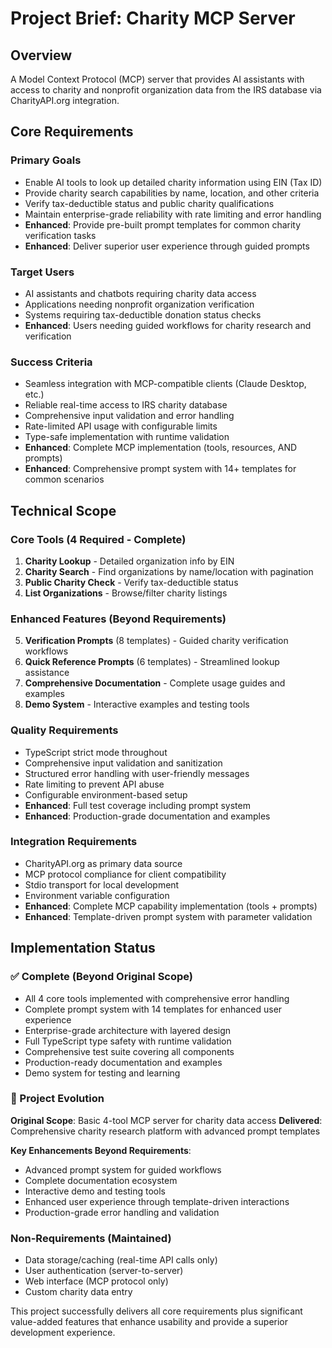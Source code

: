 # Project Brief: Charity MCP Server

## Overview
A Model Context Protocol (MCP) server that provides AI assistants with access to charity and nonprofit organization data from the IRS database via CharityAPI.org integration.

## Core Requirements

### Primary Goals
- Enable AI tools to look up detailed charity information using EIN (Tax ID)
- Provide charity search capabilities by name, location, and other criteria
- Verify tax-deductible status and public charity qualifications
- Maintain enterprise-grade reliability with rate limiting and error handling
- **Enhanced**: Provide pre-built prompt templates for common charity verification tasks
- **Enhanced**: Deliver superior user experience through guided prompts

### Target Users
- AI assistants and chatbots requiring charity data access
- Applications needing nonprofit organization verification
- Systems requiring tax-deductible donation status checks
- **Enhanced**: Users needing guided workflows for charity research and verification

### Success Criteria
- Seamless integration with MCP-compatible clients (Claude Desktop, etc.)
- Reliable real-time access to IRS charity database
- Comprehensive input validation and error handling
- Rate-limited API usage with configurable limits
- Type-safe implementation with runtime validation
- **Enhanced**: Complete MCP implementation (tools, resources, AND prompts)
- **Enhanced**: Comprehensive prompt system with 14+ templates for common scenarios

## Technical Scope

### Core Tools (4 Required - Complete)
1. **Charity Lookup** - Detailed organization info by EIN
2. **Charity Search** - Find organizations by name/location with pagination
3. **Public Charity Check** - Verify tax-deductible status
4. **List Organizations** - Browse/filter charity listings

### Enhanced Features (Beyond Requirements)
5. **Verification Prompts** (8 templates) - Guided charity verification workflows
6. **Quick Reference Prompts** (6 templates) - Streamlined lookup assistance
7. **Comprehensive Documentation** - Complete usage guides and examples
8. **Demo System** - Interactive examples and testing tools

### Quality Requirements
- TypeScript strict mode throughout
- Comprehensive input validation and sanitization
- Structured error handling with user-friendly messages
- Rate limiting to prevent API abuse
- Configurable environment-based setup
- **Enhanced**: Full test coverage including prompt system
- **Enhanced**: Production-grade documentation and examples

### Integration Requirements
- CharityAPI.org as primary data source
- MCP protocol compliance for client compatibility
- Stdio transport for local development
- Environment variable configuration
- **Enhanced**: Complete MCP capability implementation (tools + prompts)
- **Enhanced**: Template-driven prompt system with parameter validation

## Implementation Status

### ✅ Complete (Beyond Original Scope)
- All 4 core tools implemented with comprehensive error handling
- Complete prompt system with 14 templates for enhanced user experience
- Enterprise-grade architecture with layered design
- Full TypeScript type safety with runtime validation
- Comprehensive test suite covering all components
- Production-ready documentation and examples
- Demo system for testing and learning

### 🎯 Project Evolution
**Original Scope**: Basic 4-tool MCP server for charity data access
**Delivered**: Comprehensive charity research platform with advanced prompt templates

**Key Enhancements Beyond Requirements**:
- Advanced prompt system for guided workflows
- Complete documentation ecosystem
- Interactive demo and testing tools
- Enhanced user experience through template-driven interactions
- Production-grade error handling and validation

### Non-Requirements (Maintained)
- Data storage/caching (real-time API calls only)
- User authentication (server-to-server)
- Web interface (MCP protocol only)
- Custom charity data entry

This project successfully delivers all core requirements plus significant value-added features that enhance usability and provide a superior development experience.
